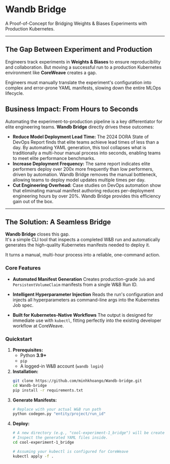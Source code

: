 # Wandb Bridge

A Proof-of-Concept for Bridging Weights & Biases Experiments with Production Kubernetes.

---

## The Gap Between Experiment and Production

Engineers track experiments in **Weights & Biases** to ensure reproducibility and collaboration.
But moving a successful run to a production Kubernetes environment like **CoreWeave** creates a gap.

Engineers must manually translate the experiment's configuration into complex and error-prone YAML manifests, slowing down the entire MLOps lifecycle.

## Business Impact: From Hours to Seconds

Automating the experiment-to-production pipeline is a key differentiator for elite engineering teams. **Wandb Bridge** directly drives these outcomes:

* **Reduce Model Deployment Lead Time:** The 2024 DORA State of DevOps Report finds that elite teams achieve lead times of less than a day. By automating YAML generation, this tool collapses what is traditionally a multi-hour manual process into seconds, enabling teams to meet elite performance benchmarks.
* **Increase Deployment Frequency:** The same report indicates elite performers deploy over 200x more frequently than low performers, driven by automation. Wandb Bridge removes the manual bottleneck, allowing teams to deploy model updates multiple times per day.
* **Cut Engineering Overhead:** Case studies on DevOps automation show that eliminating manual manifest authoring reduces per-deployment engineering hours by over 20%. Wandb Bridge provides this efficiency gain out of the box.

---

## The Solution: A Seamless Bridge

**Wandb Bridge** closes this gap.  
It's a simple CLI tool that inspects a completed W&B run and automatically generates the high-quality Kubernetes manifests needed to deploy it.

It turns a manual, multi-hour process into a reliable, one-command action.

### Core Features

- **Automated Manifest Generation**
  Creates production-grade `Job` and `PersistentVolumeClaim` manifests from a single W&B Run ID.

- **Intelligent Hyperparameter Injection**
  Reads the run's configuration and injects all hyperparameters as command-line args into the Kubernetes Job spec.

- **Built for Kubernetes-Native Workflows**
  The output is designed for immediate use with `kubectl`, fitting perfectly into the existing developer workflow at CoreWeave.

### Quickstart

1.  **Prerequisites:**
    * Python **3.9+**
    * `pip`
    * A logged-in W&B account (`wandb login`)
2.  **Installation:**
    ```bash
    git clone https://github.com/minhkhoango/Wandb-bridge.git
    cd Wandb-bridge
    pip install -r requirements.txt
    ```
3.  **Generate Manifests:**
    ```bash
    # Replace with your actual W&B run path
    python codegen.py "entity/project/run_id"
    ```
4.  **Deploy:**
    ```bash
    # A new directory (e.g., "cool-experiment-1_bridge") will be created.
    # Inspect the generated YAML files inside.
    cd cool-experiment-1_bridge

    # Assuming your kubectl is configured for CoreWeave
    kubectl apply -f .
    ```
